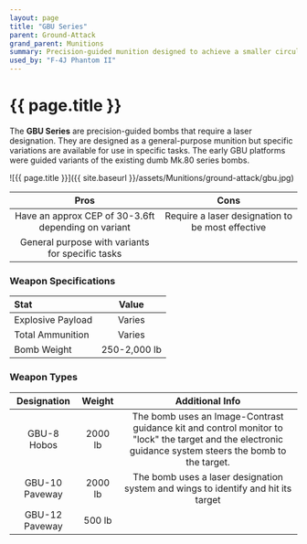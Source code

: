 ```yaml
---
layout: page
title: "GBU Series"
parent: Ground-Attack
grand_parent: Munitions
summary: Precision-guided munition designed to achieve a smaller circular error probable (CEP).
used_by: "F-4J Phantom II"
---
```


# {{ page.title }}

The **GBU Series** are precision-guided bombs that require a laser designation. They are designed as a general-purpose munition but specific variations are available for use in specific tasks. The early GBU platforms were guided variants of the existing dumb Mk.80 series bombs.

![{{ page.title }}]({{ site.baseurl }}/assets/Munitions/ground-attack/gbu.jpg)

| Pros | Cons |
| :---: | :---: |
| Have an approx CEP of 30-3.6ft depending on variant | Require a laser designation to be most effective |
| General purpose with variants for specific tasks | |

### Weapon Specifications

| Stat | Value |
|:-----|:-----:|
| Explosive Payload | Varies |
| Total Ammunition | Varies |
| Bomb Weight | 250-2,000 lb  |

### Weapon Types

| Designation | Weight | Additional Info |
| :--------: | :----: | :------------: |
| GBU-8 Hobos | 2000 lb | The bomb uses an Image-Contrast guidance kit and control monitor to "lock" the target and the electronic guidance system steers the bomb to the target. |
| GBU-10 Paveway | 2000 lb | The bomb uses a laser designation system and wings to identify and hit its target |
| GBU-12 Paveway | 500 lb | |
